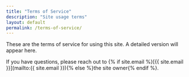 ```yaml
---
title: "Terms of Service"
description: "Site usage terms"
layout: default
permalink: /terms-of-service/
---
```


These are the terms of service for using this site. A detailed version will appear here.

If you have questions, please reach out to
{% if site.email %}[{{ site.email }}](mailto:{{ site.email }}){% else %}the site owner{% endif %}.
